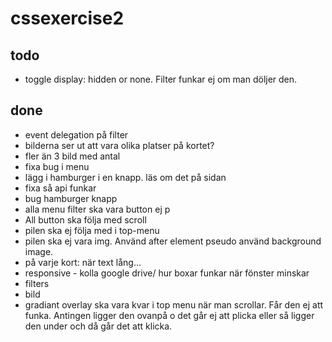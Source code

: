 # cssexercise2

## todo

- toggle display: hidden or none. Filter funkar ej om man döljer den.

## done

- event delegation på filter
- bilderna ser ut att vara olika platser på kortet?
- fler än 3 bild med antal
- fixa bug i menu
- lägg i hamburger i en knapp. läs om det på sidan
- fixa så api funkar
- bug hamburger knapp
- alla menu filter ska vara button ej p
- All button ska följa med scroll
- pilen ska ej följa med i top-menu
- pilen ska ej vara img. Använd after element pseudo använd background image.
- på varje kort: när text lång...
- responsive - kolla google drive/ hur boxar funkar när fönster minskar
- filters
- bild
- gradiant overlay ska vara kvar i top menu när man scrollar. Får den ej att funka. Antingen ligger den ovanpå o det går ej att plicka eller så ligger den under och då går det att klicka.
